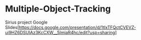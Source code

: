 # Multiple-Object-Tracking
Sirius project
Google Slides[https://docs.google.com/presentation/d/1tlxTFQctCVEVZ-ui9HZ6DSUIAz3KcCXW__5lmiaR4hc/edit?usp=sharing]

